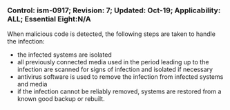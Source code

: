 ### Control: ism-0917; Revision: 7; Updated: Oct-19; Applicability: ALL; Essential Eight:N/A
<p>When malicious code is detected, the following steps are taken to handle the infection:</p>
                  <ul>
                     <li>the infected systems are isolated</li>
                     <li>all previously connected media used in the period leading up to the infection are scanned for signs of infection and isolated if necessary</li>
                     <li>antivirus software is used to remove the infection from infected systems and media</li>
                     <li>if the infection cannot be reliably removed, systems are restored from a known good backup or rebuilt.</li>
                  </ul>